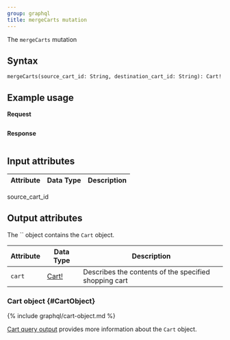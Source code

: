 ```yaml
---
group: graphql
title: mergeCarts mutation
---
```


The `mergeCarts` mutation 

## Syntax

`mergeCarts(source_cart_id: String, destination_cart_id: String): Cart!`

## Example usage

**Request**

```graphql

```

**Response**

```json

```

## Input attributes

Attribute |  Data Type | Description
--- | --- | ---
source_cart_id

## Output attributes

The `` object contains the `Cart` object.

Attribute |  Data Type | Description
--- | --- | ---
`cart` |[Cart!](#CartObject) | Describes the contents of the specified shopping cart

### Cart object {#CartObject}

{% include graphql/cart-object.md %}

[Cart query output]({{page.baseurl}}/graphql/queries/cart.html#cart-output) provides more information about the `Cart` object.